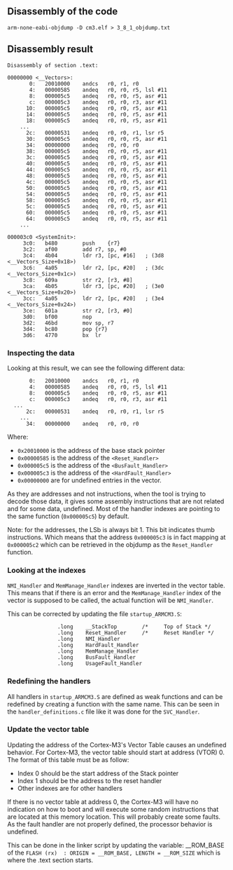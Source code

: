 ## Disassembly of the code

```
arm-none-eabi-objdump -D cm3.elf > 3_8_1_objdump.txt
```

## Disassembly result

```
Disassembly of section .text:

00000000 <__Vectors>:
       0:	20010000 	andcs	r0, r1, r0
       4:	00000585 	andeq	r0, r0, r5, lsl #11
       8:	000005c5 	andeq	r0, r0, r5, asr #11
       c:	000005c3 	andeq	r0, r0, r3, asr #11
      10:	000005c5 	andeq	r0, r0, r5, asr #11
      14:	000005c5 	andeq	r0, r0, r5, asr #11
      18:	000005c5 	andeq	r0, r0, r5, asr #11
	...
      2c:	00000531 	andeq	r0, r0, r1, lsr r5
      30:	000005c5 	andeq	r0, r0, r5, asr #11
      34:	00000000 	andeq	r0, r0, r0
      38:	000005c5 	andeq	r0, r0, r5, asr #11
      3c:	000005c5 	andeq	r0, r0, r5, asr #11
      40:	000005c5 	andeq	r0, r0, r5, asr #11
      44:	000005c5 	andeq	r0, r0, r5, asr #11
      48:	000005c5 	andeq	r0, r0, r5, asr #11
      4c:	000005c5 	andeq	r0, r0, r5, asr #11
      50:	000005c5 	andeq	r0, r0, r5, asr #11
      54:	000005c5 	andeq	r0, r0, r5, asr #11
      58:	000005c5 	andeq	r0, r0, r5, asr #11
      5c:	000005c5 	andeq	r0, r0, r5, asr #11
      60:	000005c5 	andeq	r0, r0, r5, asr #11
      64:	000005c5 	andeq	r0, r0, r5, asr #11
	...

000003c0 <SystemInit>:
     3c0:	b480      	push	{r7}
     3c2:	af00      	add	r7, sp, #0
     3c4:	4b04      	ldr	r3, [pc, #16]	; (3d8 <__Vectors_Size+0x18>)
     3c6:	4a05      	ldr	r2, [pc, #20]	; (3dc <__Vectors_Size+0x1c>)
     3c8:	609a      	str	r2, [r3, #8]
     3ca:	4b05      	ldr	r3, [pc, #20]	; (3e0 <__Vectors_Size+0x20>)
     3cc:	4a05      	ldr	r2, [pc, #20]	; (3e4 <__Vectors_Size+0x24>)
     3ce:	601a      	str	r2, [r3, #0]
     3d0:	bf00      	nop
     3d2:	46bd      	mov	sp, r7
     3d4:	bc80      	pop	{r7}
     3d6:	4770      	bx	lr

```

### Inspecting the data

Looking at this result, we can see the following different data:
```
       0:	20010000 	andcs	r0, r1, r0
       4:	00000585 	andeq	r0, r0, r5, lsl #11
       8:	000005c5 	andeq	r0, r0, r5, asr #11
       c:	000005c3 	andeq	r0, r0, r3, asr #11
  ...
      2c:	00000531 	andeq	r0, r0, r1, lsr r5
	...
      34:	00000000 	andeq	r0, r0, r0
```

Where:
- `0x20010000` is the address of the base stack pointer
- `0x00000585` is the address of the `<Reset_Handler>`
- `0x000005c5` is the address of the `<BusFault_Handler>`
- `0x000005c3` is the address of the `<HardFault_Handler>`
- `0x00000000` are for undefined entries in the vector.

As they are addresses and not instructions, when the tool is trying to decode
those data, it gives some assembly instructions that are not related and for
some data, undefined.
Most of the handler indexes are pointing to the same function (`0x000005c5`) by
default.

Note: for the addresses, the LSb is always bit 1. This bit indicates thumb
instructions. Which means that the address `0x000005c3` is in fact mapping at
`0x000005c2` which can be retrieved in the objdump as the `Reset_Handler`
function.

### Looking at the indexes

`NMI_Handler` and `MemManage_Handler` indexes are inverted in the vector table.
This means that if there is an error and the `MemManage_Handler` index of the
vector is supposed to be called, the actual function will be `NMI_Handler`.

This can be corrected by updating the file `startup_ARMCM3.S`:
```
                .long    __StackTop        /*     Top of Stack */
                .long    Reset_Handler     /*     Reset Handler */
                .long    NMI_Handler
                .long    HardFault_Handler
                .long    MemManage_Handler
                .long    BusFault_Handler
                .long    UsageFault_Handler
```

### Redefining the handlers

All handlers in `startup_ARMCM3.S` are defined as weak functions and can be
redefined by creating a function with the same name. This can be seen in the
`handler_definitions.c` file like it was done for the `SVC_Handler`.

### Update the vector table

Updating the address of the Cortex-M3's Vector Table causes an undefined
behavior. For Cortex-M3, the vector table should start at address (VTOR) 0.
The format of this table must be as follow:
- Index 0 should be the start address of the Stack pointer
- Index 1 should be the address to the reset handler
- Other indexes are for other handlers

If there is no vector table at address 0, the Cortex-M3 will have no indication
on how to boot and will execute some random instructions that are located at
this memory location. This will probably create some faults. As the fault
handler are not properly defined, the processor behavior is undefined.

This can be done in the linker script by updating the variable: __ROM_BASE of
the `FLASH (rx)  : ORIGIN = __ROM_BASE, LENGTH = __ROM_SIZE` which is where the
.text section starts.
